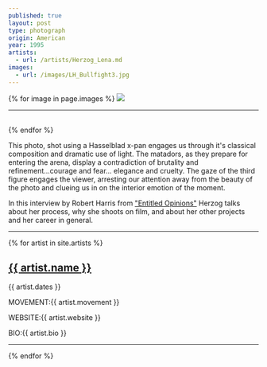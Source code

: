 ```yaml
---
published: true
layout: post
type: photograph
origin: American
year: 1995
artists:
  - url: /artists/Herzog_Lena.md
images:
  - url: /images/LH_Bullfight3.jpg
---
```


<div class ="main-image">
{% for image in page.images %}
<img src="{{ site.baseurl }}{{ image.url }}" class="">
<br>
<hr>
<br>
{% endfor %}
</div>

This photo, shot using a Hasselblad x-pan engages us through it's classical composition and dramatic use of light. The matadors, as they prepare for entering the arena, display a contradiction of brutality and refinement...courage and fear... elegance and cruelty. The gaze of the third figure engages the viewer, arresting our attention away from the beauty of the photo and clueing us in on the interior emotion of the moment.

In this interview by Robert Harris from <a href= "http://french-italian.stanford.edu/opinions/shows/eo10156.mp3">"Entitled Opinions"</a> Herzog talks about her process, why she shoots on film, and about her other projects and her career in general.

<hr>

<div class="artist-info">
{% for artist in site.artists %}
<a href="{{ site.baseurl }}{{ site.artists.url }}"><h2>{{ artist.name }}</h2></a>
<p>{{ artist.dates }}</p>
<p><span>MOVEMENT:</span>{{ artist.movement }}</p>
<p><span>WEBSITE:</span>{{ artist.website }}</p>
<p><span>BIO:</span>{{ artist.bio }}</p>
<hr>
{% endfor %}

  </div>